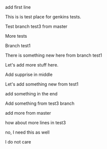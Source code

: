 add first line

This is is test place for genkins tests.

Test branch test3 from master

More tests

Branch test1

There is something new here from branch test1

Let's add more stuff here.

Add supprise in middle

Let's add something new from test1

add something in the end

Add something from test3 branch

add more from master

how about more lines in test3

no, I need this as well

I do not care
